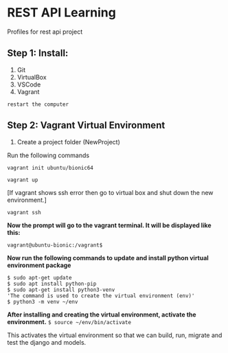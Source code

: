 # REST API Learning
Profiles for rest api project

## Step 1: Install:
1. Git
2. VirtualBox
3. VSCode
4. Vagrant

`restart the computer`

## Step 2: Vagrant Virtual Environment

1. Create a project folder (NewProject)

Run the following commands

`
vagrant init ubuntu/bionic64
`

`
vagrant up
`

[If vagrant shows ssh error then go to virtual box and shut down the new environment.]

`vagrant ssh`

**Now the prompt will go to the vagrant terminal. It will be displayed like this:**

` vagrant@ubuntu-bionic:/vagrant$ `

**Now run the following commands to update and install python virtual environment package**

```
$ sudo apt-get update
$ sudo apt install python-pip
$ sudo apt-get install python3-venv
'The command is used to create the virtual environment (env)'
$ python3 -m venv ~/env
```

**After installing and creating the virtual environment, activate the environment.**
`$ source ~/env/bin/activate`

This activates the virtual environment so that we can build, run, migrate and test the django and models.




